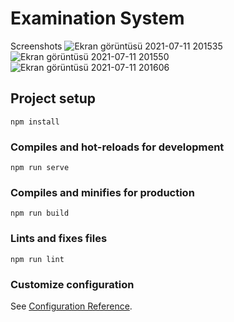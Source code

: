 # Examination System

Screenshots
![Ekran görüntüsü 2021-07-11 201535](https://user-images.githubusercontent.com/24936165/125204561-977d5300-e286-11eb-9adf-149bf837ea41.png)
![Ekran görüntüsü 2021-07-11 201550](https://user-images.githubusercontent.com/24936165/125204566-9ea46100-e286-11eb-97ce-b21694a03cc3.png)
![Ekran görüntüsü 2021-07-11 201606](https://user-images.githubusercontent.com/24936165/125204546-87657380-e286-11eb-9332-6846f71eb1fa.png)

## Project setup
```
npm install
```

### Compiles and hot-reloads for development
```
npm run serve
```

### Compiles and minifies for production
```
npm run build
```

### Lints and fixes files
```
npm run lint
```

### Customize configuration
See [Configuration Reference](https://cli.vuejs.org/config/).
